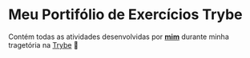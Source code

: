 # Meu Portifólio de Exercícios Trybe
Contém todas as atividades desenvolvidas por __[mim](https://www.linkedin.com/in/bryanadriel/)__ durante minha tragetória na [Trybe](https://www.betrybe.com/) :rocket:

